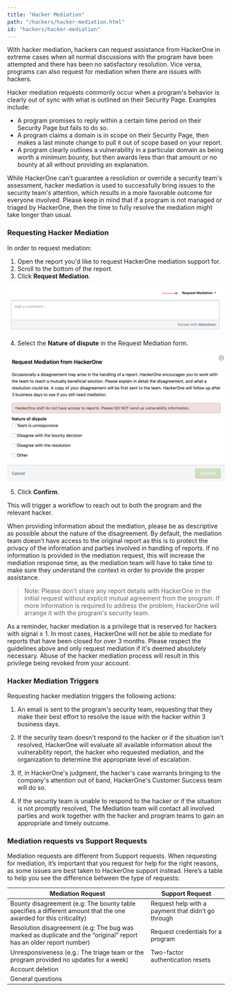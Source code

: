 ```yaml
---
title: "Hacker Mediation"
path: "/hackers/hacker-mediation.html"
id: "hackers/hacker-mediation"
---
```


With hacker mediation, hackers can request assistance from HackerOne in extreme cases when all normal discussions with the program have been attempted and there has been no satisfactory resolution. Vice versa, programs can also request for mediation when there are issues with hackers.

Hacker mediation requests commonly occur when a program's behavior is clearly out of sync with what is outlined on their Security Page. Examples include:
* A program promises to reply within a certain time period on their Security Page but fails to do so.
* A program claims a domain is in scope on their Security Page, then makes a last minute change to pull it out of scope based on your report.
* A program clearly outlines a vulnerability in a particular domain as being worth a minimum bounty, but then awards less than that amount or no bounty at all without providing an explanation.

While HackerOne can't guarantee a resolution or override a security team's assessment, hacker mediation is used to successfully bring issues to the security team's attention, which results in a more favorable outcome for everyone involved. Please keep in  mind that if a program is not managed or triaged by HackerOne, then the time to fully resolve the mediation might take longer than usual.

### Requesting Hacker Mediation
In order to request mediation:
1. Open the report you'd like to request HackerOne mediation support for.
2. Scroll to the bottom of the report.
3. Click **Request Mediation**.

![request mediation button](./images/request-mediation-1.png)

4. Select the **Nature of dispute** in the Request Mediation form.

![request mediation form](./images/request-mediation-2.png)

5. Click **Confirm**.

This will trigger a workflow to reach out to both the program and the relevant hacker.

When providing information about the mediation, please be as descriptive as possible about the nature of the disagreement. By default, the mediation team doesn’t have access to the original report as this is to protect the privacy of the information and parties involved in handling of reports. If no information is provided in the mediation request, this will increase the mediation response time, as the mediation team will have to take time to make sure they understand the context in order to provide the proper assistance.

> Note: Please don't share any report details with HackerOne in the initial request without explicit mutual agreement from the program. If more information is required to address the problem, HackerOne will arrange it with the program's security team.

As a reminder, hacker mediation is a privilege that is reserved for hackers with signal ≥ 1. In most cases, HackerOne will not be able to mediate for reports that have been closed for over 3 months. Please respect the guidelines above and only request mediation if it's deemed absolutely necessary. Abuse of the hacker mediation process will result in this privilege being revoked from your account.

### Hacker Mediation Triggers
Requesting hacker mediation triggers the following actions:
1. An email is sent to the program's security team, requesting that they make their best effort to resolve the issue with the hacker within 3 business days.

2. If the security team doesn't respond to the hacker or if the situation isn't resolved, HackerOne will evaluate all available information about the vulnerability report, the hacker who requested mediation, and the organization to determine the appropriate level of escalation.

3. If, in HackerOne's judgment, the hacker's case warrants bringing to the company's attention out of band, HackerOne's Customer Success team will do so.

4. If the security team is unable to respond to the hacker or if the situation is not promptly resolved, The Mediation team will contact all involved parties and work together with the hacker and program teams to gain an appropriate and timely outcome.

### Mediation requests vs Support Requests
Mediation requests are different from Support requests. When requesting for mediation, it’s important that you request for help for the right reasons, as some issues are best taken to HackerOne support instead.  Here’s a table to help you see the difference between the type of requests:

Mediation Request | Support Request
----------------- | ---------------
Bounty disagreement (e.g: The bounty table specifies a different amount that the one awarded for this criticality) | Request help with a payment that didn’t go through
Resolution disagreement (e.g: The bug was marked as duplicate and the “original” report has an older report number) | Request credentials for a program
Unresponsiveness (e.g.: The triage team or the program provided no updates for a week) | Two-factor authentication resets
 | Account deletion
 | General questions
